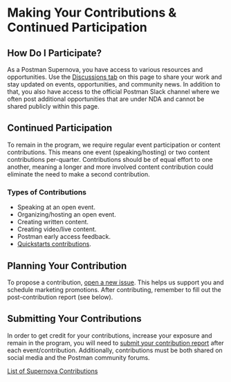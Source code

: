 # Making Your Contributions & Continued Participation

## How Do I Participate?
As a Postman Supernova, you have access to various resources and opportunities. Use the [Discussions tab](https://github.com/postman-open-technologies/Postman-Supernova-Program/discussions) on this page to share your work and stay updated on events, opportunities, and community news.
In addition to that, you also have access to the official Postman Slack channel where we often post additional opportunities that are under NDA and cannot be shared publicly within this page.

## Continued Participation
To remain in the program, we require regular event participation or content contributions. This means one event (speaking/hosting) or two content contributions per-quarter. Contributions should be of equal effort to one another, meaning a longer and more involved content contribution could eliminate the need to make a second contribution.

### Types of Contributions
- Speaking at an open event.
- Organizing/hosting an open event.
- Creating written content.
- Creating video/live content.
- Postman early access feedback.
- [Quickstarts contributions](https://youtu.be/aLehVZegyXk).

## Planning Your Contribution
To propose a contribution, [open a new issue](https://github.com/postman-open-technologies/Postman-Supernova-Program/issues/new?assignees=Kcorb95&labels=Contribution+Proposal&template=contribution-proposal.md&title=Contribution+Proposal+-+TITLE+%28Supernova+Name%29). This helps us support you and schedule marketing promotions. After contributing, remember to fill out the post-contribution report (see below).

## Submitting Your Contributions
In order to get credit for your contributions, increase your exposure and remain in the program, you will need to [submit your contribution report](https://airtable.com/shrM6Uh7WqOEJJQZ7) after each event/contribution. Additionally, contributions must be both shared on social media and the Postman community forums.


[List of Supernova Contributions](https://github.com/postman-open-technologies/Postman-Supernova-Program/blob/main/pages/contributions/Current-Contributions.md)
